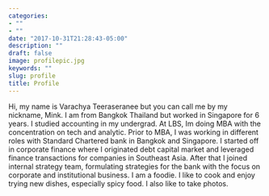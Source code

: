 ```yaml
---
categories:
- ""
- ""
date: "2017-10-31T21:28:43-05:00"
description: ""
draft: false
image: profilepic.jpg
keywords: ""
slug: profile
title: Profile
---
```


Hi, my name is Varachya Teeraseranee but you can call me by my nickname, Mink.
I am from Bangkok Thailand but worked in Singapore for 6 years.
I studied accounting in my undergrad. At LBS, Im doing MBA with the concentration on tech and analytic.
Prior to MBA, I was working in different roles with Standard Chartered bank in Bangkok and Singapore. I started off in corporate finance where I originated debt capital market and leveraged finance transactions for companies in Southeast Asia.  After that I joined internal strategy team, formulating strategies for the bank with the focus on corporate and institutional business. 
I am a foodie. I like to cook and enjoy trying new dishes, especially spicy food. I also like to take photos.  
